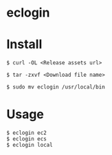 # eclogin

# Install
```
$ curl -OL <Release assets url>

$ tar -zxvf <Download file name>

$ sudo mv eclogin /usr/local/bin
```

# Usage
```
$ eclogin ec2
$ eclogin ecs
$ eclogin local
```
